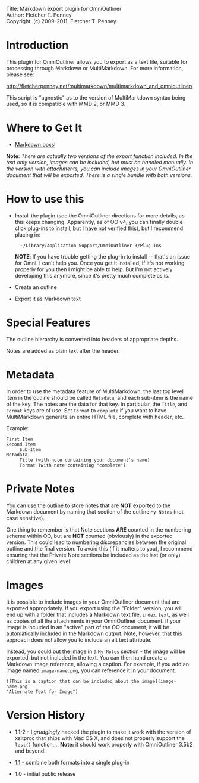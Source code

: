 Title:			Markdown export plugin for OmniOutliner  
Author:			Fletcher T. Penney  
Copyright:		(c) 2009-2011, Fletcher T. Penney.  


# Introduction #

This plugin for OmniOutliner allows you to export as a text file, suitable for
processing through Markdown or MultiMarkdown. For more information, please
see:

<http://fletcherpenney.net/multimarkdown/multimarkdown_and_omnioutliner/>

This script is "agnostic" as to the version of MultiMarkdown syntax being
used, so it is compatible with MMD 2, or MMD 3.


# Where to Get It #

* [Markdown.ooxsl](https://github.com/fletcher/Markdown.ooxsl)


**Note**: *There are actually two versions of the export function included. In
the text only version, images can be included, but must be handled manually.
In the version with attachments, you can include images in your OmniOutliner
document that will be exported. There is a single bundle with both versions.*


# How to use this #

* Install the plugin (see the OmniOutliner directions for more details, as this keeps changing.  Apparently, as of OO v4, you can finally double click plug-ins to install, but I have not verified this), but I recommend
  placing in:

		~/Library/Application Support/OmniOutliner 3/Plug-Ins

	**NOTE**: If you have trouble getting the plug-in to install -- that's an issue for Omni.  I can't help you.  Once you get it installed, if it's not working properly for you then I might be able to help.  But I'm not actively developing this anymore, since it's pretty much complete as is.

* Create an outline

* Export it as Markdown text


# Special Features #

The outline hierarchy is converted into headers of appropriate depths.

Notes are added as plain text after the header.


# Metadata #

In order to use the metadata feature of MultiMarkdown, the last top level item
in the outline should be called `Metadata`, and each sub-item is the name of
the key. The notes are the data for that key. In particular, the `Title`, and
`Format` keys are of use. Set `Format` to `complete` if you want to have
MultiMarkdown generate an entire HTML file, complete with header, etc.

Example:

    First Item
    Second Item
         Sub-Item
    Metadata
         Title (with note containing your document's name)
         Format (with note containing "complete")


# Private Notes #

You can use the outline to store notes that are **NOT** exported to the
Markdown document by naming that section of the outline `My Notes` (not case
sensitive).

One thing to remember is that Note sections **ARE** counted in the numbering
scheme within OO, but are **NOT** counted (obviously) in the exported version.
This could lead to numbering discrepancies between the original outline and
the final version. To avoid this (if it matters to you), I recommend ensuring
that the Private Note sections be included as the last (or only) children at
any given level.


# Images #

It is possible to include images in your OmniOutliner document that are
exported appropriately. If you export using the "Folder" version, you will end
up with a folder that includes a Markdown text file, `index.text`, as
well as copies of all the attachments in your OmniOutliner document. If your
image is included in an "active" part of the OO document, it will be
automatically included in the Markdown output. Note, however, that this
approach does not allow you to include an alt text attribute.

Instead, you could put the image in a `My Notes` section - the image will be
exported, but not included in the text. You can then hand create a Markdown
image reference, allowing a caption. For example, if you add an image named
`image-name.png`, you can reference it in your document:

    ![This is a caption that can be included about the image](image-name.png
    "Alternate Text for Image")


# Version History #

* 1.1r2 - I *grudgingly* hacked the plugin to make it work with the version of
  xsltproc that ships with Mac OS X, and does not properly support the
  `last()` function.... **Note:** it should work properly with OmniOutliner
  3.5b2 and beyond.

* 1.1 - combine both formats into a single plug-in

* 1.0 - initial public release

